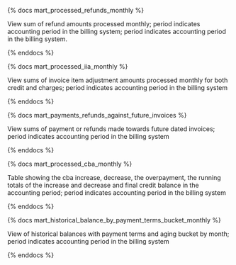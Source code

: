 {% docs mart_processed_refunds_monthly %}

View sum of refund amounts processed monthly; period indicates accounting period in the billing system; period indicates accounting period in the billing system.

{% enddocs %}

{% docs mart_processed_iia_monthly %}

View sums of invoice item adjustment amounts processed monthly for both credit and charges; period indicates accounting period in the billing system

{% enddocs %}

{% docs mart_payments_refunds_against_future_invoices %}

View sums of payment or refunds made towards future dated invoices; period indicates accounting period in the billing system 

{% enddocs %}

{% docs mart_processed_cba_monthly %}

Table showing the cba increase, decrease, the overpayment, the running totals of the increase and decrease and final credit balance in the accounting period; period indicates accounting period in the billing system

{% enddocs %}

{% docs mart_historical_balance_by_payment_terms_bucket_monthly %}

View of historical balances with payment terms and aging bucket by month; period indicates accounting period in the billing system

{% enddocs %}
